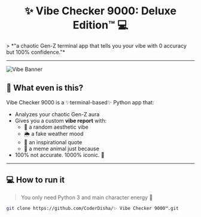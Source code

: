 <h1 align="center">
✨ Vibe Checker 9000: Deluxe Edition™ 💻
</h1>
> *"a chaotic Gen-Z terminal app that tells you your vibe with 0 accuracy but 100% confidence."*  

---

![Vibe Banner](https://media.tenor.com/ruXJMC0c1KgAAAAC/vibes-vibe.gif)

## 💫 What even is this?

Vibe Checker 9000 is a ✨terminal-based✨ Python app that:
- Analyzes your chaotic Gen-Z aura
- Gives you a custom **vibe report** with:
  - 🔮 a random aesthetic vibe
  - 🌦️ a fake weather mood
  - 💬 an inspirational quote
  - 🐸 a meme animal just because
- 100% not accurate. 1000% iconic. 💅

---

## 💻 How to run it

> You only need Python 3 and main character energy 🌈

```bash
git clone https://github.com/CoderDisha/✨ Vibe Checker 9000™.git

